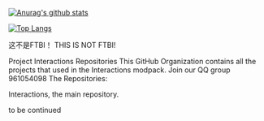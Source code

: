 [![Anurag's github stats](https://github-readme-stats.vercel.app/api?username=Project-Interactions&show_icons=true&theme=prussian)](https://github.com/anuraghazra/github-readme-stats)

[![Top Langs](https://github-readme-stats.vercel.app/api/top-langs/?username=Project-Interactions&layout=compact&theme=prussian)](https://github.com/anuraghazra/github-readme-stats)



这不是FTBI！ THIS IS NOT FTBI!

Project Interactions Repositories
This GitHub Organization contains all the projects that used in the Interactions modpack.
Join our QQ group 961054098
The Repositories:

Interactions, the main repository.

to be continued
